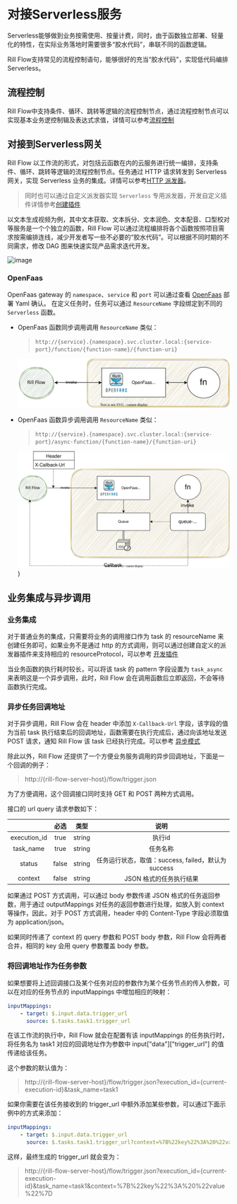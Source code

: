 # 对接Serverless服务

Serverless能够做到业务按需使用、按量计费，同时，由于函数独立部署、轻量化的特性，在实际业务落地时需要很多“胶水代码”，串联不同的函数逻辑。

Rill Flow支持常见的流程控制语句，能够很好的充当“胶水代码”，实现低代码编排Serverless。

## 流程控制
Rill Flow中支持条件、循环、跳转等逻辑的流程控制节点，通过流程控制节点可以实现基本业务逻控制辑及表达式求值，详情可以参考[流程控制](../user-guide/03-defination/05-control.md)

## 对接到Serverless网关
Rill Flow 以工作流的形式，对包括云函数在内的云服务进行统一编排，支持条件、循环、跳转等逻辑的流程控制节点。任务通过 HTTP 请求转发到 Serverless 网关，实现 Serverless 业务的集成。详情可以参考[HTTP 派发器](../user-guide/03-defination/02-task-and-dispatcher.md#http-协议派发器)。
> 同时也可以通过自定义派发器实现 `Serverless` 专用派发器，开发自定义插件详情参考[创建插件](../develop/01-plugin/02-create-plugin.md)

以文本生成视频为例，其中文本获取、文本拆分、文本润色、文本配音、口型校对等服务是一个个独立的函数，Rill Flow 可以通过流程编排将各个函数按照项目需求按需编排连线，减少开发者写一些不必要的“胶水代码”。可以根据不同时期的不同需求，修改 DAG 图来快速实现产品需求迭代开发。

![image](../getting-started/02-sample.md/../assets/text_to_video.svg)

### OpenFaas 
OpenFaas gateway 的 `namespace`、`service` 和 `port` 可以通过查看 [OpenFaas](https://docs.openfaas.com/deployment/kubernetes/) 部署 Yaml 确认。 在定义任务时，任务可以通过 `ResourceName` 字段绑定到不同的 `Serverless` 函数。

- OpenFaas 函数同步调用调用 `ResourceName` 类似：
  > `http://{service}.{namespace}.svc.cluster.local:{service-port}/function/{function-name}/{function-uri}`

  ![images](./assets/openfaas-sync.svg)

- OpenFaas 函数异步调用调用 `ResourceName` 类似：
  > `http://{service}.{namespace}.svc.cluster.local:{service-port}/async-function/{function-name}/{function-uri}`
  
  ![images](./assets/openfaas-async.svg))



## 业务集成与异步调用

### 业务集成

对于普通业务的集成，只需要将业务的调用接口作为 task 的 resourceName 来创建任务即可，如果业务不是通过 http 的方式调用，则可以通过创建自定义的派发器插件来支持相应的 resourceProtocol，可以参考 [开发插件](../develop/01-plugin/01-intro.md)

当业务函数的执行耗时较长，可以将该 task 的 pattern 字段设置为 `task_async` 来表明这是一个异步调用，此时，Rill Flow 会在调用函数后立即返回，不会等待函数执行完成。

### 异步任务回调地址

对于异步调用，Rill Flow 会在 header 中添加 `X-Callback-Url` 字段，该字段的值为当前 task 执行结束后的回调地址，函数需要在执行完成后，通过向该地址发送 POST 请求，通知 Rill Flow 该 task 已经执行完成。可以参考 [异步模式](../user-guide/03-defination/02-task-and-dispatcher.md#异步模式task_async)

除此以外，Rill Flow 还提供了一个方便业务服务调用的异步回调地址，下面是一个回调的例子：

> http://{rill-flow-server-host}/flow/trigger.json

为了方便调用，这个回调接口同时支持 GET 和 POST 两种方式调用。

接口的 url query 请求参数如下：

|              | 必选  |  类型  |                        说明                        |
| :----------: | :---: | :----: | :------------------------------------------------: |
| execution_id | true  | string |                       执行id                       |
|  task_name   | true  | string |                      任务名称                      |
|    status    | false | string | 任务运行状态，取值：success, failed，默认为success |
|   context    | false | string |              JSON 格式的任务执行结果               |

如果通过 POST 方式调用，可以通过 body 参数传递 JSON 格式的任务返回参数，用于通过 outputMappings 对任务的返回参数进行处理，如放入到 context 等操作，因此，对于 POST 方式调用，header 中的 Content-Type 字段必须取值为 application/json。

如果同时传递了 context 的 query 参数和 POST body 参数，Rill Flow 会将两者合并，相同的 key 会用 query 参数覆盖 body 参数。

### 将回调地址作为任务参数

如果想要将上述回调接口及某个任务对应的参数作为某个任务节点的传入参数，可以在对应的任务节点的 inputMappings 中增加相应的映射：

```yaml
inputMappings:
    - target: $.input.data.trigger_url
      source: $.tasks.task1.trigger_url
```

在该工作流的执行中，Rill Flow 就会在配置有该 inputMappings 的任务执行时，将任务名为 task1 对应的回调地址作为参数中 input\["data"]\["trigger_url"] 的值传递给该任务。

这个参数的默认值为：

> http://{rill-flow-server-host}/flow/trigger.json?execution_id={current-execution-id}&task_name=task1

如果你需要在该任务接收到的 trigger_url 中额外添加某些参数，可以通过下面示例中的方式来添加：

```yaml
inputMappings:
    - target: $.input.data.trigger_url
      source: $.tasks.task1.trigger_url?context=%7B%22key%22%3A%20%22value%22%7D
```

这样，最终生成的 trigger_url 就会变为：

> http://{rill-flow-server-host}/flow/trigger.json?execution_id={current-execution-id}&task_name=task1&context=%7B%22key%22%3A%20%22value%22%7D

